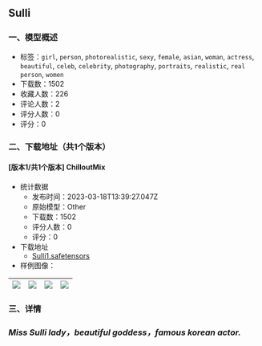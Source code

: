 ## Sulli
### 一、模型概述

- 标签：`girl`, `person`, `photorealistic`, `sexy`, `female`, `asian`, `woman`, `actress`, `beautiful`, `celeb`, `celebrity`, `photography`, `portraits`, `realistic`, `real person`, `women`
- 下载数：1502
- 收藏人数：226
- 评论人数：2
- 评分人数：0
- 评分：0

### 二、下载地址（共1个版本）

#### [版本1/共1个版本] ChilloutMix

- 统计数据
  - 发布时间：2023-03-18T13:39:27.047Z
  - 原始模型：Other
  - 下载数：1502
  - 评分人数：0
  - 评分：0
- 下载地址
  - [Sulli1.safetensors](https://civitai.com/api/download/models/17057)
- 样例图像：

| <img src="https://image.civitai.com/xG1nkqKTMzGDvpLrqFT7WA/fdb89f7d-195a-409b-daf1-6254fe42e200/width=450/172674.jpeg" /> | <img src="https://image.civitai.com/xG1nkqKTMzGDvpLrqFT7WA/7204153b-320b-443e-0530-ddd347182400/width=450/172667.jpeg" /> | <img src="https://image.civitai.com/xG1nkqKTMzGDvpLrqFT7WA/31399349-e1d5-4b84-744c-d92dbf458400/width=450/172675.jpeg" /> | <img src="https://image.civitai.com/xG1nkqKTMzGDvpLrqFT7WA/ee314ea0-8cf9-4796-e2db-43a809dd1400/width=450/172673.jpeg" /> |
| ---- | ---- | ---- | ---- |


### 三、详情
<h3><strong><em>Miss Sulli lady，beautiful goddess，famous korean actor.</em></strong></h3>